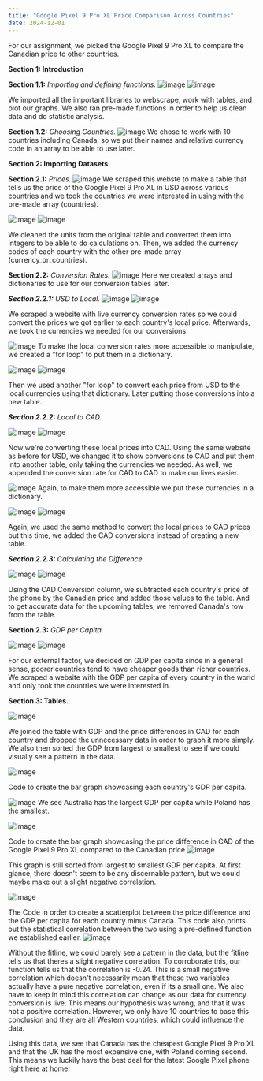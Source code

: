 ```yaml
---
title: "Google Pixel 9 Pro XL Price Comparison Across Countries"
date: 2024-12-01
---
```

For our assignment, we picked the Google Pixel 9 Pro XL to compare the Canadian price to other countries.

**Section 1: Introduction**

**Section 1.1:** *Importing and defining functions.*
![image](https://github.com/user-attachments/assets/f173c6a8-78cc-432d-bb18-8e48c0caabe1)
![image](https://github.com/user-attachments/assets/fd5ab668-ab29-4185-9c9d-bba87e18f3e5)

We imported all the important libraries to webscrape, work with tables, and plot our graphs.  We also ran pre-made functions in order to help us clean data and do statistic analysis.

**Section 1.2:** *Choosing Countries.*
![image](https://github.com/user-attachments/assets/c417f8f9-a7f5-43e6-9d4b-3a4c0b703036)
We chose to work with 10 countries including Canada, so we put their names and relative currency code in an array to be able to use later.

**Section 2: Importing Datasets.**

**Section 2.1:** *Prices.*
![image](https://github.com/user-attachments/assets/8fea2f86-fe68-4943-b461-521f4910eedc)
We scraped this webste to make a table that tells us the price of the Google Pixel 9 Pro XL in USD across various countries and we took the countries we were interested in using with the pre-made array (countries).

![image](https://github.com/user-attachments/assets/1884a3f8-88d4-40bf-8215-e1ff89cde2b2)
![image](https://github.com/user-attachments/assets/540ef966-47f0-4825-91b0-8cbb6d8e1569)

We cleaned the units from the original table and converted them into integers to be able to do calculations on.  Then, we added the currency codes of each country with the other pre-made array (currency_or_countries).

**Section 2.2:** *Conversion Rates.*
![image](https://github.com/user-attachments/assets/e0953bd0-d400-41aa-85c9-c251061e4d52)
Here we created arrays and dictionaries to use for our conversion tables later.

***Section 2.2.1:*** *USD to Local.*
![image](https://github.com/user-attachments/assets/974eaef3-6a53-48cc-8259-958e4e1cbdf7)
![image](https://github.com/user-attachments/assets/62d2b3d5-dbeb-4e3b-b38f-703bd2dfd121)

We scraped a website with live currency conversion rates so we could convert the prices we got earlier to each country's local price. Afterwards, we took the currencies we needed for our conversions.

![image](https://github.com/user-attachments/assets/ab6efcd5-a9ba-47d8-96bf-d21ab2706029)
To make the local conversion rates more accessible to manipulate, we created a "for loop" to put them in a dictionary.

![image](https://github.com/user-attachments/assets/1f8ca202-f7ac-4811-b95d-0840a7d5afd2)
![image](https://github.com/user-attachments/assets/a8b649c3-9bf3-4a4b-b619-d9461209bb24)

Then we used another "for loop" to convert each price from USD to the local currencies using that dictionary. Later putting those conversions into a new table.

***Section 2.2.2:*** *Local to CAD.*

![image](https://github.com/user-attachments/assets/46a64181-06af-4270-a6a5-4bb13a57be7e)
![image](https://github.com/user-attachments/assets/7f070730-321f-445d-ab86-e0c82ac78c20)

Now we're converting these local prices into CAD. Using the same website as before for USD, we changed it to show conversions to CAD and put them into another table, only taking the currencies we needed. As well, we appended the conversion rate for CAD to CAD to make our lives easier.

![image](https://github.com/user-attachments/assets/44d5568f-f82d-48d0-a132-378d773bcf32)
Again, to make them more accessible we put these currencies in a dictionary.

![image](https://github.com/user-attachments/assets/c66452a1-aa05-454f-9dbf-576e4f906524)
![image](https://github.com/user-attachments/assets/30356d2b-1e4a-42a0-9aad-50d4d42b98f0)

Again, we used the same method to convert the local prices to CAD prices but this time, we added the CAD conversions instead of creating a new table.

***Section 2.2.3:*** *Calculating the Difference.*

![image](https://github.com/user-attachments/assets/196429f0-cae6-4a0f-8472-b2019a0c906b)
![image](https://github.com/user-attachments/assets/3317700d-3655-4f34-8abc-fc599f9d45ae)

Using the CAD Conversion column, we subtracted each country's price of the phone by the Canadian price and added those values to the table. And to get accurate data for the upcoming tables, we removed Canada's row from the table.

**Section 2.3:** *GDP per Capita.*

![image](https://github.com/user-attachments/assets/1c87fe97-e189-4bf0-b51a-8f263bf1b097)
![image](https://github.com/user-attachments/assets/f0ceee5a-7646-48e6-b3b2-4d460f7d97e3)

For our external factor, we decided on GDP per capita since in a general sense, poorer countries tend to have cheaper goods than richer countries.  We scraped a website with the GDP per capita of every country in the world and only took the countries we were interested in.

**Section 3: Tables.**

![image](https://github.com/user-attachments/assets/f7c151e0-2550-42c5-b39f-a0785542d9d5)

We joined the table with GDP and the price differences in CAD for each country and dropped the unnecessary data in order to graph it more simply.  We also then sorted the GDP from largest to smallest to see if we could visually see a pattern in the data.

![image](https://github.com/user-attachments/assets/c4402182-324e-479b-b447-42f9115bf99a)

Code to create the bar graph showcasing each country's GDP per capita.

![image](https://github.com/user-attachments/assets/5ebca870-37ee-4e45-9f5f-d94e519ff603)
We see Australia has the largest GDP per capita while Poland has the smallest.

![image](https://github.com/user-attachments/assets/efaab24f-0c94-4124-b726-8e122d30facb)

Code to create the bar graph showcasing the price difference in CAD of the Google Pixel 9 Pro XL compared to the Canadian price
![image](https://github.com/user-attachments/assets/782ebc37-7fba-4417-b074-e545895eadf3)

This graph is still sorted from largest to smallest GDP per capita.  At first glance, there doesn't seem to be any discernable pattern, but we could maybe make out a slight negative correlation.

![image](https://github.com/user-attachments/assets/12cb4d66-ef26-4ac9-aa24-3f4bb2b44616)

The Code in order to create a scatterplot between the price difference and the GDP per capita for each country minus Canada.  This code also prints out the statistical correlation between the two using a pre-defined function we established earlier.
![image](https://github.com/user-attachments/assets/8b8cd406-4e68-4091-ab74-574baea3d711)

Without the fitline, we could barely see a pattern in the data, but the fitline tells us that theres a slight negative correlation.  To corroborate this, our function tells us that the correlation is -0.24.  This is a small negative correlation which doesn't necessarily mean that these two variables actually have a pure negative correlation, even if its a small one.  We also have to keep in mind this correlation can change as our data for currency conversion is live.  This means our hypothesis was wrong, and that it was not a positive correlation.  However, we only have 10 countries to base this conclusion and they are all Western countries, which could influence the data.

Using this data, we see that Canada has the cheapest Google Pixel 9 Pro XL and that the UK has the most expensive one, with Poland coming second.  This means we luckily have the best deal for the latest Google Pixel phone right here at home!
